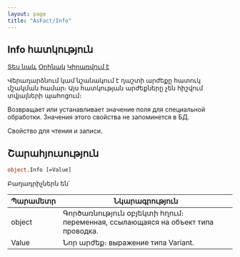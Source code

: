 ```yaml
---
layout: page
title: "AsFact/Info"
---
```


## Info հատկություն

[Տես նաև](../Asfact.md) [Օրինակ](../../Examples/E_AsFact.md) [Կիրառվում է](../Asfact.md)

Վերադարձնում կամ նշանակում է դաշտի արժեքը հատուկ մշակման համար։ Այս հատկության արժեքները չեն հիշվում տվյալների պահոցում։

Возвращает или устанавливает значение поля для специальной обработки. Значения этого свойства не запоминется в БД.

Свойство для чтения и записи.


## Շարահյուսություն

```vb
object.Info [=Value]   
```

Բաղադրիչներն են՝

| Պարամետր | Նկարագրություն |
|--|--|
| object | Գործառնություն օբյեկտի հղում։ переменная, ссылающаяся на объект типа проводка. |
| Value | Նոր արժեք։ выражение типа Variant. |
